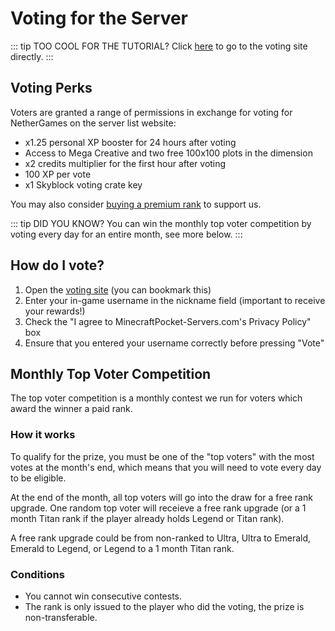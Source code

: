 # Voting for the Server

::: tip TOO COOL FOR THE TUTORIAL?
Click [here](https://minecraftpocket-servers.com/server/36864/vote) to go to the voting site directly.
:::

## Voting Perks

Voters are granted a range of permissions in exchange for voting for NetherGames on the server list website:

* x1.25 personal XP booster for 24 hours after voting
* Access to Mega Creative and two free 100x100 plots in the dimension
* x2 credits multiplier for the first hour after voting
* 100 XP per vote
* x1 Skyblock voting crate key

You may also consider [buying a premium rank](https://support.nethergames.org/buying-a-premium-rank.html) to support us.

::: tip DID YOU KNOW?
You can win the monthly top voter competition by voting every day for an entire month, see more below.
:::

## How do I vote?

1. Open the [voting site](https://minecraftpocket-servers.com/server/36864/vote) (you can bookmark this)
2. Enter your in-game username in the nickname field (important to receive your rewards!)
3. Check the "I agree to MinecraftPocket-Servers.com's Privacy Policy" box
4. Ensure that you entered your username correctly before pressing "Vote"

## Monthly Top Voter Competition

The top voter competition is a monthly contest we run for voters which award the winner a paid rank.

### How it works

To qualify for the prize, you must be one of the "top voters" with the most votes at the month's end, which means that you will need to vote every day to be eligible.

At the end of the month, all top voters will go into the draw for a free rank upgrade. One random top voter will receieve a free rank upgrade (or a 1 month Titan rank if the player already holds Legend or Titan rank).

A free rank upgrade could be from non-ranked to Ultra, Ultra to Emerald, Emerald to Legend, or Legend to a 1 month Titan rank.

### Conditions

* You cannot win consecutive contests.
* The rank is only issued to the player who did the voting, the prize is non-transferable.
